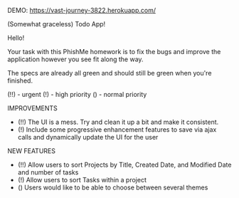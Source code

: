 DEMO: https://vast-journey-3822.herokuapp.com/

(Somewhat graceless) Todo App!

Hello!

Your task with this PhishMe homework is to fix the bugs and improve the application however you see fit along the way.

The specs are already all green and should still be green when you're finished.

(!!) - urgent
(!) - high priority
() - normal priority

IMPROVEMENTS

- (!!) The UI is a mess. Try and clean it up a bit and make it consistent.
- (!) Include some progressive enhancement features to save via ajax calls
     and dynamically update the UI for the user

NEW FEATURES

- (!!) Allow users to sort Projects by Title, Created Date, and Modified Date
     and number of tasks
- (!) Allow users to sort Tasks within a project
- () Users would like to be able to choose between several themes

